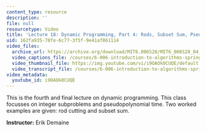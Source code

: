 ```yaml
---
content_type: resource
description: ''
file: null
resourcetype: Video
title: 'Lecture 18: Dynamic Programming, Part 4: Rods, Subset Sum, Pseudopolynomial'
uid: 162fa935-78fe-6c77-3f5f-9e41af861114
video_files:
  archive_url: https://archive.org/download/MIT6.006S20/MIT6_006S20_04_28_Lecture_18_300k.mp4
  video_captions_file: /courses/6-006-introduction-to-algorithms-spring-2020/8e32a6dd19895684b489224bc8820f1a_i9OAOk0CUQE.vtt
  video_thumbnail_file: https://img.youtube.com/vi/i9OAOk0CUQE/default.jpg
  video_transcript_file: /courses/6-006-introduction-to-algorithms-spring-2020/e1699af8984093322e86f2fd5ea6af91_i9OAOk0CUQE.pdf
video_metadata:
  youtube_id: i9OAOk0CUQE
---
```


This is the fourth and final lecture on dynamic programming. This class focusses on integer subproblems and pseudopolynomial time. Two worked examples are given: rod cutting and subset sum.

**Instructor:** Erik Demaine